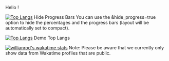 Hello !

[![Top Langs](https://github-readme-stats.vercel.app/api/top-langs/?username=catalinac3&layout=compact)](https://github.com/anuraghazra/github-readme-stats)
Hide Progress Bars
You can use the &hide_progress=true option to hide the percentages and the progress bars (layout will be automatically set to compact).

[![Top Langs](https://github-readme-stats.vercel.app/api/top-langs/?username=anuraghazra&hide_progress=true)](https://github.com/anuraghazra/github-readme-stats)
Demo
Top Langs

[![willianrod's wakatime stats](https://github-readme-stats.vercel.app/api/wakatime?username=willianrod)](https://github.com/anuraghazra/github-readme-stats)
Note: Please be aware that we currently only show data from Wakatime profiles that are public.

